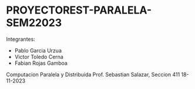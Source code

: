 # PROYECTOREST-PARALELA-SEM22023

Integrantes:
- Pablo Garcia Urzua
- Victor Toledo Cerna
- Fabian Rojas Gamboa

Computacion Paralela y Distribuida
Prof. Sebastian Salazar, Seccion 411
18-11-2023